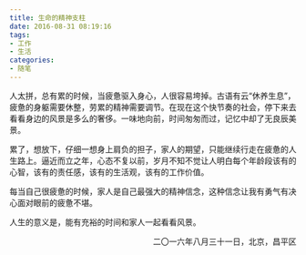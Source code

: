 ```yaml
---
title: 生命的精神支柱
date: 2016-08-31 08:19:16
tags:
- 工作
- 生活
categories:
- 随笔
---
```


人太拼，总有累的时候，当疲惫驱入身心，人很容易垮掉。古语有云“休养生息”，疲惫的身躯需要休整，劳累的精神需要调节。在现在这个快节奏的社会，停下来去看看身边的风景是多么的奢侈。一味地向前，时间匆匆而过，记忆中却了无良辰美景。

累了，想放下，仔细一想身上肩负的担子，家人的期望，只能继续行走在疲惫的人生路上。逼近而立之年，心态不复以前，岁月不知不觉让人明白每个年龄段该有的心智，该有的责任感，该有的生活观，该有的工作价值。

<!-- more -->

每当自己很疲惫的时候，家人是自己最强大的精神信念，这种信念让我有勇气有决心面对眼前的疲惫不堪。

人生的意义是，能有充裕的时间和家人一起看看风景。

<p align="right">二〇一六年八月三十一日，北京，昌平区</p>
